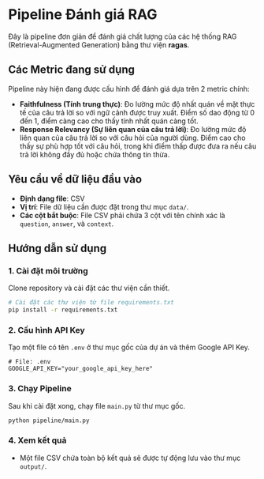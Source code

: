 # Pipeline Đánh giá RAG

Đây là pipeline đơn giản để đánh giá chất lượng của các hệ thống RAG (Retrieval-Augmented Generation) bằng thư viện **ragas**.

## Các Metric đang sử dụng

Pipeline này hiện đang được cấu hình để đánh giá dựa trên 2 metric chính:

- **Faithfulness (Tính trung thực)**: Đo lường mức độ nhất quán về mặt thực tế của câu trả lời so với ngữ cảnh được truy xuất. Điểm số dao động từ 0 đến 1, điểm càng cao cho thấy tính nhất quán càng tốt.
- **Response Relevancy (Sự liên quan của câu trả lời)**: Đo lường mức độ liên quan của câu trả lời so với câu hỏi của người dùng. Điểm cao cho thấy sự phù hợp tốt với câu hỏi, trong khi điểm thấp được đưa ra nếu câu trả lời không đầy đủ hoặc chứa thông tin thừa.

## Yêu cầu về dữ liệu đầu vào

- **Định dạng file**: CSV
- **Vị trí**: File dữ liệu cần được đặt trong thư mục `data/`.
- **Các cột bắt buộc**: File CSV phải chứa 3 cột với tên chính xác là `question`, `answer`, và `context`.

## Hướng dẫn sử dụng

### 1. Cài đặt môi trường

Clone repository và cài đặt các thư viện cần thiết.

```bash
# Cài đặt các thư viện từ file requirements.txt
pip install -r requirements.txt
```

### 2. Cấu hình API Key

Tạo một file có tên `.env` ở thư mục gốc của dự án và thêm Google API Key. 

```plaintext
# File: .env
GOOGLE_API_KEY="your_google_api_key_here"
```

### 3. Chạy Pipeline

Sau khi cài đặt xong, chạy file `main.py` từ thư mục gốc.

```bash
python pipeline/main.py
```

### 4. Xem kết quả

- Một file CSV chứa toàn bộ kết quả sẽ được tự động lưu vào thư mục `output/`.
